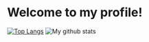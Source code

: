 # Welcome to my profile!
[![Top Langs](https://github-readme-stats.vercel.app/api/top-langs/?username=anuraghazra&layout=compact)](https://github.com/anuraghazra/github-readme-stats)
![My github stats](https://github-readme-stats.vercel.app/api?username=Kitsuen&show_icons=true&theme=tokyonight)
